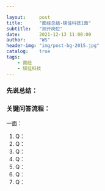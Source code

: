 ```yaml
---

layout:     post
title:      "面经总结-镁佳科技1面"
subtitle:   "测开岗位"
date:       2021-12-13 11:00:00
author:     "WS"
header-img: "img/post-bg-2015.jpg"
catalog:    true
tags:
    - 面经
    - 镁佳科技
---
```


###  先说总结：

  

### 关键问答流程：

一面：

1. Q：
1. Q：
1. Q：
1. Q：
1. Q：
1. Q：
1. Q：

